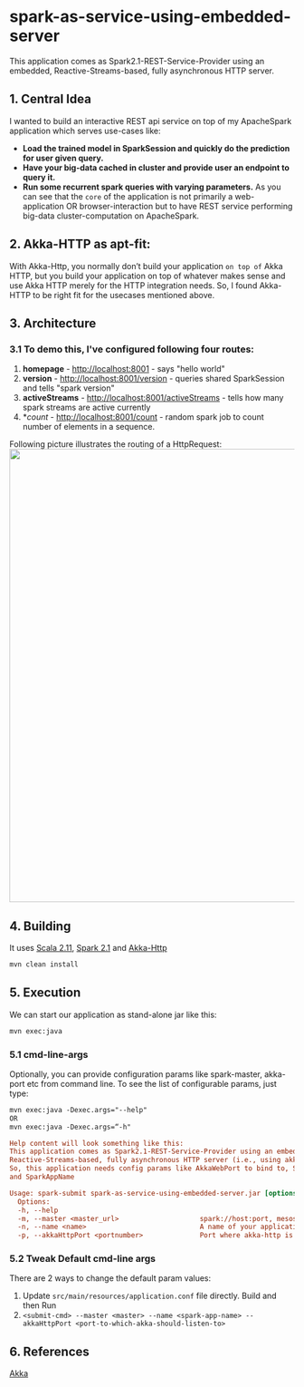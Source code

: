 # spark-as-service-using-embedded-server
This application comes as Spark2.1-REST-Service-Provider using an embedded, Reactive-Streams-based, fully asynchronous HTTP server.

## 1. Central Idea
I wanted to build an interactive REST api service on top of my ApacheSpark application which serves use-cases like:
- **Load the trained model in SparkSession and quickly do the prediction for user given query.**
- **Have your big-data cached in cluster and provide user an endpoint to query it.**
- **Run some recurrent spark queries with varying parameters.**
As you can see that the ```core``` of the application is not primarily a web-application OR browser-interaction but to have REST service performing big-data cluster-computation on ApacheSpark.

## 2. Akka-HTTP as apt-fit:
With Akka-Http, you normally don’t build your application ```on top of``` Akka HTTP, but you build your application on top of whatever makes sense and use Akka HTTP merely for the HTTP integration needs. So, I found Akka-HTTP to be right fit for the usecases mentioned above.

## 3. Architecture
### 3.1 To demo this, I've configured following four routes:
1. **homepage** - [http://localhost:8001](#homepage) - says "hello world"
2. **version** - [http://localhost:8001/version](#version) - queries shared SparkSession and tells "spark version"
3. **activeStreams** - [http://localhost:8001/activeStreams](#activeStreams) - tells how many spark streams are active currently
4. **count* - [http://localhost:8001/count](#count) - random spark job to count number of elements in a sequence.

Following picture illustrates the routing of a HttpRequest:
<img src="https://user-images.githubusercontent.com/22542670/27823530-0b770dc8-60c7-11e7-9b22-c304fe3327fb.png" width="800"/>

## 4. Building
It uses [Scala 2.11](#scala), [Spark 2.1](#spark) and [Akka-Http](#akka-http)
```markdown
mvn clean install
```
## 5. Execution
We can start our application as stand-alone jar like this:
```markdown
mvn exec:java
```
### 5.1 cmd-line-args
Optionally, you can provide configuration params like spark-master, akka-port etc from command line. To see the list of configurable params, just type:
```markdown
mvn exec:java -Dexec.args="--help" 
OR 
mvn exec:java -Dexec.args=“-h"
```

```ini
Help content will look something like this:
This application comes as Spark2.1-REST-Service-Provider using an embedded,
Reactive-Streams-based, fully asynchronous HTTP server (i.e., using akka-http).
So, this application needs config params like AkkaWebPort to bind to, SparkMaster
and SparkAppName

Usage: spark-submit spark-as-service-using-embedded-server.jar [options]
  Options:
  -h, --help
  -m, --master <master_url>                    spark://host:port, mesos://host:port, yarn, or local. Default: local
  -n, --name <name>                            A name of your application. Default: SparkAsRestService
  -p, --akkaHttpPort <portnumber>              Port where akka-http is binded. Default: 8001
```
### 5.2 Tweak Default cmd-line args
There are 2 ways to change the default param values:
1. Update ```src/main/resources/application.conf``` file directly. Build and then Run
2. ```<submit-cmd> --master <master> --name <spark-app-name> --akkaHttpPort <port-to-which-akka-should-listen-to>```

## 6. References
[Akka](http://doc.akka.io/docs/akka-http/current/scala/http/introduction.html)
